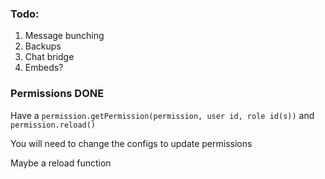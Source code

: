 ### Todo:

1) Message bunching
2) Backups
4) Chat bridge
5) Embeds?



### Permissions DONE
Have a `permission.getPermission(permission, user id, role id(s))` and 
`permission.reload()`

You will need to change the configs to update permissions

Maybe a reload function